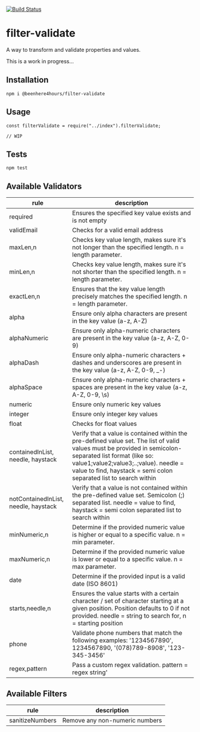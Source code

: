 [![Build Status](https://travis-ci.org/beenhere4hours/filter-validate.svg?branch=master)](https://travis-ci.org/beenhere4hours/filter-validate)

filter-validate
=====

A way to transform and validate properties and values.

This is a work in progress...

## Installation
`npm i @beenhere4hours/filter-validate`

## Usage

```
const filterValidate = require("../index").filterValidate;

// WIP
```

## Tests

  `npm test`
  
## Available Validators

|rule               |description                                               |
|-------------------|----------------------------------------------------------|
|required           |Ensures the specified key value exists and is not empty   |
|validEmail         |Checks for a valid email address|
|maxLen,n           |Checks key value length, makes sure it's not longer than the specified length. n = length parameter.|
|minLen,n           |Checks key value length, makes sure it's not shorter than the specified length. n = length parameter.|
|exactLen,n         |Ensures that the key value length precisely matches the specified length. n = length parameter.|
|alpha              |Ensure only alpha characters are present in the key value (a-z, A-Z)|
|alphaNumeric       |Ensure only alpha-numeric characters are present in the key value (a-z, A-Z, 0-9)|
|alphaDash          |Ensure only alpha-numeric characters + dashes and underscores are present in the key value (a-z, A-Z, 0-9, _-)|
|alphaSpace         |Ensure only alpha-numeric characters + spaces are present in the key value (a-z, A-Z, 0-9, \s)|
|numeric            |Ensure only numeric key values|
|integer            |Ensure only integer key values|
|float              |Checks for float values|
|containedInList, needle, haystack |Verify that a value is contained within the pre-defined value set. The list of valid values must be provided in semicolon-separated list format (like so: value1;value2;value3;..;value). needle = value to find, haystack = semi colon separated list to search within|
|notContainedInList, needle, haystack |Verify that a value is not contained within the pre-defined value set. Semicolon (;) separated list. needle = value to find, haystack = semi colon separated list to search within|
|minNumeric,n       |Determine if the provided numeric value is higher or equal to a specific value. n = min parameter.|
|maxNumeric,n       |Determine if the provided numeric value is lower or equal to a specific value. n = max parameter.|
|date               |Determine if the provided input is a valid date (ISO 8601)|
|starts,needle,n    |Ensures the value starts with a certain character / set of character starting at a given position.  Position defaults to 0 if not provided. needle = string to search for, n = starting position|
|phone              |Validate phone numbers that match the following examples: '1234567890', 1234567890, '(078)789-8908', '123-345-3456'|
|regex,pattern      |Pass a custom regex validation. pattern = regex string'|

## Available Filters

|rule               |description                                               |
|-------------------|----------------------------------------------------------|
|sanitizeNumbers    |Remove any non-numeric numbers|

